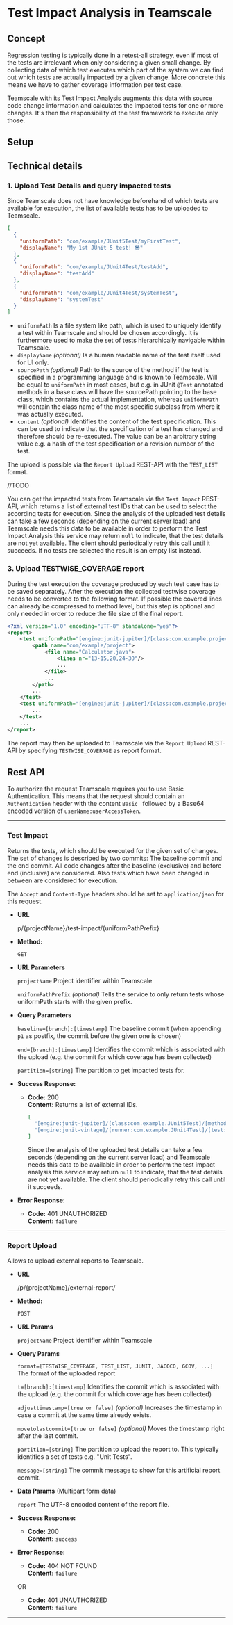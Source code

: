 # Test Impact Analysis in Teamscale

## Concept

Regression testing is typically done in a retest-all strategy, even if most of the tests are
irrelevant when only considering a given small change. By collecting data of which test executes
which part of the system we can find out which tests are actually impacted by a given change.
More concrete this means we have to gather coverage information per test case.

Teamscale with its Test Impact Analysis augments this data with source code change
information and calculates the impacted tests for one or more changes. It's then the
responsibility of the test framework to execute only those.

## Setup

## Technical details

### 1. Upload Test Details and query impacted tests

Since Teamscale does not have knowledge beforehand of which tests are available for execution, the list of available 
tests has to be uploaded to Teamscale.

```json
[
  {
    "uniformPath": "com/example/JUnit5Test/myFirstTest",
    "displayName": "My 1st JUnit 5 test! 😎"
  },
  {
    "uniformPath": "com/example/JUnit4Test/testAdd",
    "displayName": "testAdd"
  },
  {
    "uniformPath": "com/example/JUnit4Test/systemTest",
    "displayName": "systemTest"
  }
]
```

- `uniformPath` Is a file system like path, which is used to uniquely identify a test within Teamscale and should be 
  chosen accordingly. It is furthermore used to make the set of tests hierarchically navigable within Teamscale.
- `displayName` *(optional)* Is a human readable name of the test itself used for UI only.
- `sourcePath` *(optional)* Path to the source of the method if the test is specified in a programming language and is 
  known to Teamscale. Will be equal to `uniformPath` in most cases, but e.g. in JUnit `@Test` annotated methods in a base 
  class will have the sourcePath pointing to the base class, which contains the actual implementation, whereas 
  `uniformPath` will contain the class name of the most specific subclass from where it was actually executed.
- `content` *(optional)* Identifies the content of the test specification. This can be used to indicate that the 
  specification of a test has changed and therefore should be re-executed. The value can be an arbitrary string value 
  e.g. a hash of the test specification or a revision number of the test.

The upload is possible via the `Report Upload` REST-API with the `TEST_LIST` format.

//TODO 

You can get the impacted tests from Teamscale via the `Test Impact` REST-API, which returns a list of external test IDs 
that can be used to select the according tests for execution.
Since the analysis of the uploaded test details can take a few seconds (depending on the current server load) and 
Teamscale needs this data to be available in order to perform the Test Impact Analysis this service may return `null` 
to indicate, that the test details are not yet available. The client should periodically retry this call until it 
succeeds. If no tests are selected the result is an empty list instead.

### 3. Upload TESTWISE_COVERAGE report

During the test execution the coverage produced by each test case has to be saved separately.
After the execution the collected testwise coverage needs to be converted to the following format.
If possible the covered lines can already be compressed to method level, but this step is optional and only needed in 
order to reduce the file size of the final report.

```XML
<?xml version="1.0" encoding="UTF-8" standalone="yes"?>
<report>
    <test uniformPath="[engine:junit-jupiter]/[class:com.example.project.JUnit5Test]/[method:systemTest()]">
        <path name="com/example/project">
            <file name="Calculator.java">
                <lines nr="13-15,20,24-30"/>
                ...
            </file>
            ...
        </path>
        ...
    </test>
    <test uniformPath="[engine:junit-jupiter]/[class:com.example.project.JUnit5Test]/[method:testAdd()]">
        ...
    </test>
    ...
</report>
```

The report may then be uploaded to Teamscale via the `Report Upload` REST-API by specifying `TESTWISE_COVERAGE` as 
report format.

## Rest API

To authorize the request Teamscale requires you to use Basic Authentication.
This means that the request should contain an `Authentication` header with the content `Basic ` followed by a Base64 
encoded version of `userName:userAccessToken`.

___
### Test Impact

  Returns the tests, which should be executed for the given set of changes. The set of changes is described by two 
  commits: The baseline commit and the end commit. All code changes after the baseline (exclusive) and before 
  end (inclusive) are considered. Also tests which have been changed in between are considered for execution.

  The `Accept` and `Content-Type` headers should be set to `application/json` for this request.

* **URL**

  p/{projectName}/test-impact/{uniformPathPrefix}

* **Method:**

  `GET`

*  **URL Parameters**

   `projectName` Project identifier within Teamscale

   `uniformPathPrefix` *(optional)* Tells the service to only return tests whose uniformPath starts with the given prefix.

*  **Query Parameters**

   `baseline=[branch]:[timestamp]` The baseline commit (when appending `p1` as postfix, the commit before the given one is chosen)

   `end=[branch]:[timestamp]` Identifies the commit which is associated with the upload (e.g. the commit for which coverage has been collected)

   `partition=[string]` The partition to get impacted tests for.

* **Success Response:**

  * **Code:** 200 <br />
    **Content:**
    Returns a list of external IDs.
    ```json
    [
      "[engine:junit-jupiter]/[class:com.example.JUnit5Test]/[method:myFirstTest(org.junit.jupiter.api.TestInfo)]",
      "[engine:junit-vintage]/[runner:com.example.JUnit4Test]/[test:testAdd(com.example.project.JUnit4Test)]"
    ]
    ```

    Since the analysis of the uploaded test details can take a few seconds (depending on the current server load) and 
    Teamscale needs this data to be available in order to perform the test impact analysis this service may return `null` 
    to indicate, that the test details are not yet available. The client should periodically retry this call until it 
    succeeds. 


* **Error Response:**

  * **Code:** 401 UNAUTHORIZED <br />
    **Content:** `failure`

___

### Report Upload

  Allows to upload external reports to Teamscale.

* **URL**

  /p/{projectName}/external-report/

* **Method:**

  `POST`

*  **URL Params**

   `projectName` Project identifier within Teamscale

*  **Query Params**

   `format=[TESTWISE_COVERAGE, TEST_LIST, JUNIT, JACOCO, GCOV, ...]` The format of the uploaded report

   `t=[branch]:[timestamp]` Identifies the commit which is associated with the upload (e.g. the commit for which coverage has been collected)

   `adjusttimestamp=[true or false]` *(optional)* Increases the timestamp in case a commit at the same time already exists.
   
   `movetolastcommit=[true or false]` *(optional)* Moves the timestamp right after the last commit.

   `partition=[string]` The partition to upload the report to. This typically identifies a set of tests e.g. "Unit Tests".

   `message=[string]` The commit message to show for this artificial report commit.

* **Data Params** (Multipart form data)

  `report` The UTF-8 encoded content of the report file.

* **Success Response:**

  * **Code:** 200 <br />
    **Content:** `success`

* **Error Response:**

  * **Code:** 404 NOT FOUND <br />
    **Content:** `failure`

  OR

  * **Code:** 401 UNAUTHORIZED <br />
    **Content:** `failure`

___

